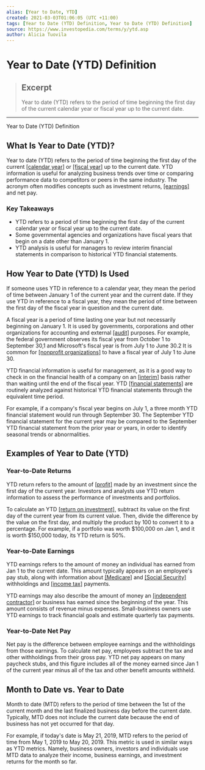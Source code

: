 ```yaml
---
alias: [Year to Date, YTD]
created: 2021-03-03T01:06:05 (UTC +11:00)
tags: [Year to Date (YTD) Definition, Year to Date (YTD) Definition]
source: https://www.investopedia.com/terms/y/ytd.asp
author: Alicia Tuovila
---
```


# Year to Date (YTD) Definition

> ## Excerpt
> Year to date (YTD) refers to the period of time beginning the first day of the current calendar year or fiscal year up to the current date.

---

Year to Date (YTD) Definition
## What Is Year to Date (YTD)?

Year to date (YTD) refers to the period of time beginning the first day of the current [[calendar year]](https://www.investopedia.com/terms/c/calendaryear.asp) or [[fiscal year]](https://www.investopedia.com/terms/f/fiscalyear.asp) up to the current date. YTD information is useful for analyzing business trends over time or comparing performance data to competitors or peers in the same industry. The acronym often modifies concepts such as investment returns, [[earnings]](https://www.investopedia.com/terms/e/earnings.asp) and net pay.

### Key Takeaways

-   YTD refers to a period of time beginning the first day of the current calendar year or fiscal year up to the current date.
-   Some governmental agencies and organizations have fiscal years that begin on a date other than January 1.
-   YTD analysis is useful for managers to review interim financial statements in comparison to historical YTD financial statements.

## How Year to Date (YTD) Is Used

If someone uses YTD in reference to a calendar year, they mean the period of time between January 1 of the current year and the current date. If they use YTD in reference to a fiscal year, they mean the period of time between the first day of the fiscal year in question and the current date.

A fiscal year is a period of time lasting one year but not necessarily beginning on January 1. It is used by governments, corporations and other organizations for accounting and external [[audit]](https://www.investopedia.com/terms/n/non-profitorganization.asp) purposes. For example, the federal government observes its fiscal year from October 1 to September 30,1 and Microsoft's fiscal year is from July 1 to June 30.2 It is common for [[nonprofit organizations]](https://www.investopedia.com/terms/n/non-profitorganization.asp) to have a fiscal year of July 1 to June 30.

YTD financial information is useful for management, as it is a good way to check in on the financial health of a company on an [[interim]](https://www.investopedia.com/terms/i/interim-statement.asp) basis rather than waiting until the end of the fiscal year. YTD [[financial statements]](https://www.investopedia.com/terms/f/financial-statements.asp) are routinely analyzed against historical YTD financial statements through the equivalent time period.

For example, if a company's fiscal year begins on July 1, a three month YTD financial statement would run through September 30. The September YTD financial statement for the current year may be compared to the September YTD financial statement from the prior year or years, in order to identify seasonal trends or abnormalities.

## Examples of Year to Date (YTD)

### Year-to-Date Returns

YTD return refers to the amount of [[profit]](https://www.investopedia.com/terms/p/profit.asp) made by an investment since the first day of the current year. Investors and analysts use YTD return information to assess the performance of investments and portfolios.

To calculate an YTD [[return on investment]](https://www.investopedia.com/terms/r/returnoninvestment.asp), subtract its value on the first day of the current year from its current value. Then, divide the difference by the value on the first day, and multiply the product by 100 to convert it to a percentage. For example, if a portfolio was worth $100,000 on Jan 1, and it is worth $150,000 today, its YTD return is 50%.

### Year-to-Date Earnings

YTD earnings refers to the amount of money an individual has earned from Jan 1 to the current date. This amount typically appears on an employee's pay stub, along with information about [[Medicare]](https://www.investopedia.com/terms/m/medicare.asp) and [[Social Security]](https://www.investopedia.com/terms/s/socialsecurity.asp) withholdings and [[income tax]](https://www.investopedia.com/terms/i/incometax.asp) payments.

YTD earnings may also describe the amount of money an [[independent contractor]](https://www.investopedia.com/terms/i/independent-contractor.asp) or business has earned since the beginning of the year. This amount consists of revenue minus expenses. Small-business owners use YTD earnings to track financial goals and estimate quarterly tax payments.

### Year-to-Date Net Pay

Net pay is the difference between employee earnings and the withholdings from those earnings. To calculate net pay, employees subtract the tax and other withholdings from their gross pay. YTD net pay appears on many paycheck stubs, and this figure includes all of the money earned since Jan 1 of the current year minus all of the tax and other benefit amounts withheld.

## Month to Date vs. Year to Date

Month to date (MTD) refers to the period of time between the 1st of the current month and the last finalized business day before the current date. Typically, MTD does not include the current date because the end of business has not yet occurred for that day.

For example, if today's date is May 21, 2019, MTD refers to the period of time from May 1, 2019 to May 20, 2019. This metric is used in similar ways as YTD metrics. Namely, business owners, investors and individuals use MTD data to analyze their income, business earnings, and investment returns for the month so far.
